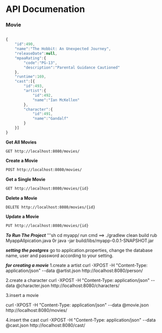 # API Documenation

### Movie
```javascript

{
    "id":490,
    "name":"The Hobbit: An Unexpected Journey",
    "releaseDate":null,
    "mpaaRating":{
        "code":"PG-13",
        "description":"Parental Guidance Cautioned"
    },
    "runtime":169,
    "cast":[{
        "id":493,
        "artist":{
            "id":492,
            "name":"Ian McKellen"
        },
        "character":{
            "id":491,
            "name":"Gandalf"
        }
    }]
}
```
**Get All Movies**
```
GET http://localhost:8080/movies/
```
**Create a Movie**
```sh
POST http://localhost:8080/movies/
```
**Get a Single Movie**
```sh
GET http://localhost:8080/movies/{id}
```
**Delete a Movie**
```sh
DELETE http://localhost:8080/movies/{id}
```
**Update a Movie**
```sh
PUT http://localhost:8080/movies/{id}
```
***To Run The Project***
'''sh
cd myapp/
run cmd ==> ./gradlew clean build
rub MyappAllpication.java
0r
java -jar build/libs/myapp-0.0.1-SNAPSHOT.jar

***setting the postgres***
go to application.properties, change the database name, user and password according to your setting.

***for creating a movie***
1.create a artist
curl -XPOST -H "Content-Type: application/json" --data @artist.json http://localhost:8080/person/

2.create a character
curl -XPOST -H "Content-Type: application/json" --data @character.json http://localhost:8080/characters/

3.insert a movie

curl -XPOST -H "Content-Type: application/json" --data @movie.json http://localhost:8080/movies/

4.insert the cast
curl -XPOST -H "Content-Type: application/json" --data @cast.json http://localhost:8080/cast/

